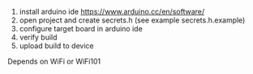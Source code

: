 
1. install arduino ide https://www.arduino.cc/en/software/
2. open project and create secrets.h (see example secrets.h.example)
3. configure target board in arduino ide
4. verify build
5. upload build to device

Depends on WiFi or WiFi101


